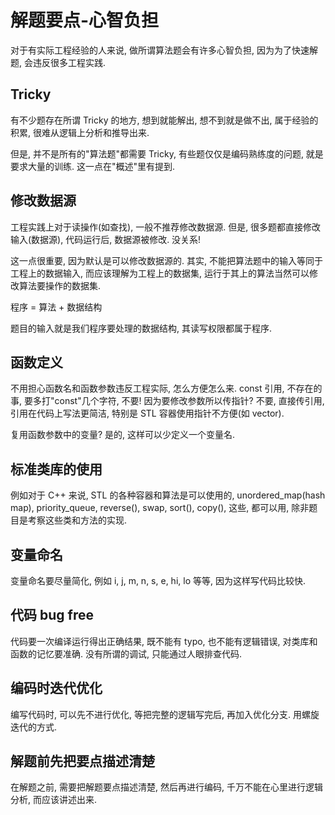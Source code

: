 # 解题要点-心智负担

对于有实际工程经验的人来说, 做所谓算法题会有许多心智负担, 因为为了快速解题, 会违反很多工程实践.

## Tricky

有不少题存在所谓 Tricky 的地方, 想到就能解出, 想不到就是做不出, 属于经验的积累, 很难从逻辑上分析和推导出来.

但是, 并不是所有的"算法题"都需要 Tricky, 有些题仅仅是编码熟练度的问题, 就是要求大量的训练. 这一点在"概述"里有提到.

## 修改数据源

工程实践上对于读操作(如查找), 一般不推荐修改数据源. 但是, 很多题都直接修改输入(数据源), 代码运行后, 数据源被修改. 没关系!

这一点很重要, 因为默认是可以修改数据源的. 其实, 不能把算法题中的输入等同于工程上的数据输入, 而应该理解为工程上的数据集, 运行于其上的算法当然可以修改算法要操作的数据集.

程序 = 算法 + 数据结构

题目的输入就是我们程序要处理的数据结构, 其读写权限都属于程序.

## 函数定义

不用担心函数名和函数参数违反工程实际, 怎么方便怎么来. const 引用, 不存在的事, 要多打"const"几个字符, 不要! 因为要修改参数所以传指针? 不要, 直接传引用, 引用在代码上写法更简洁, 特别是 STL 容器使用指针不方便(如 vector).

复用函数参数中的变量? 是的, 这样可以少定义一个变量名.

## 标准类库的使用

例如对于 C++ 来说, STL 的各种容器和算法是可以使用的, unordered_map(hash map), priority_queue, reverse(), swap, sort(), copy(), 这些, 都可以用, 除非题目是考察这些类和方法的实现.

## 变量命名

变量命名要尽量简化, 例如 i, j, m, n, s, e, hi, lo 等等, 因为这样写代码比较快.

## 代码 bug free

代码要一次编译运行得出正确结果, 既不能有 typo, 也不能有逻辑错误, 对类库和函数的记忆要准确. 没有所谓的调试, 只能通过人眼排查代码.

## 编码时迭代优化

编写代码时, 可以先不进行优化, 等把完整的逻辑写完后, 再加入优化分支. 用螺旋迭代的方式.

## 解题前先把要点描述清楚

在解题之前, 需要把解题要点描述清楚, 然后再进行编码, 千万不能在心里进行逻辑分析, 而应该讲述出来.
